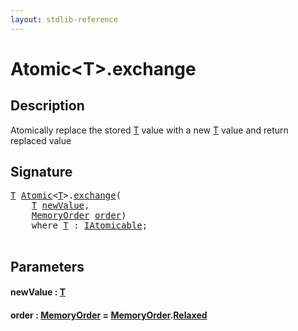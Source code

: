 ```yaml
---
layout: stdlib-reference
---
```


# Atomic\<T\>\.exchange

## Description

Atomically replace the stored <span class='code'><a href="index.md#typeparam-T" class="code_type">T</a></span> value with a new <span class='code'><a href="index.md#typeparam-T" class="code_type">T</a></span> value and return
replaced value




## Signature 

<pre>
<a href="index.md#typeparam-T" class="code_type">T</a> <a href="index.md" class="code_type">Atomic</a>&lt;<a href="index.md#typeparam-T" class="code_type">T</a>&gt;.<a href="exchange.md">exchange</a>(
    <a href="index.md#typeparam-T" class="code_type">T</a> <a href="exchange.md#decl-newValue" class="code_param">newValue</a>,
    <a href="../memoryorder-06/index.md" class="code_type">MemoryOrder</a> <a href="exchange.md#decl-order" class="code_param">order</a>)
    <span class='code_keyword'>where</span> <a href="index.md#typeparam-T" class="code_type">T</a> : <a href="../../interfaces/iatomicable-01/index.md" class="code_type">IAtomicable</a>;

</pre>

## Parameters

####  <a id="decl-newValue"></a>newValue  : [T](index.md#typeparam-T)
####  <a id="decl-order"></a>order  : [MemoryOrder](../memoryorder-06/index.md) = [MemoryOrder](../memoryorder-06/index.md)\.[Relaxed](../memoryorder-06/index.md#decl-Relaxed)


<script>
// Fix .md links to .html when on ReadTheDocs
if (window.location.hostname.includes('readthedocs') || 
    window.location.hostname.includes('rtfd.io')) {
  document.addEventListener('DOMContentLoaded', function() {
    const links = document.querySelectorAll('a');
    links.forEach(link => {
      const href = link.getAttribute('href');
      if (href && href.includes('.md')) {
        // This regex will handle .md links with or without fragment identifiers or query parameters
        link.href = link.href.replace(/(.+)\.md(#[^?]*)?(\?.*)?$/, '$1.html$2$3');
      }
    });
  });
}
</script>
